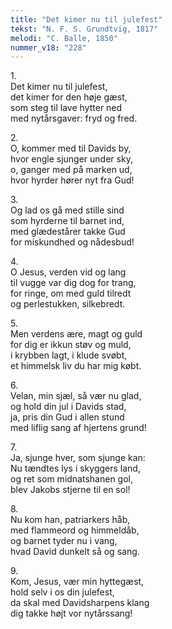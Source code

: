 ```yaml
---
title: "Det kimer nu til julefest"
tekst: "N. F. S. Grundtvig, 1817"
melodi: "C. Balle, 1850"
nummer_v18: "228"
---
```


1\.\
Det kimer nu til julefest,\
det kimer for den høje gæst,\
som steg til lave hytter ned\
med nytårsgaver: fryd og fred.

2\.\
O, kommer med til Davids by,\
hvor engle sjunger under sky,\
o, ganger med på marken ud,\
hvor hyrder hører nyt fra Gud!

3\.\
Og lad os gå med stille sind\
som hyrderne til barnet ind,\
med glædestårer takke Gud\
for miskundhed og nådesbud!

4\.\
O Jesus, verden vid og lang\
til vugge var dig dog for trang,\
for ringe, om med guld tilredt\
og perlestukken, silkebredt.

5\.\
Men verdens ære, magt og guld\
for dig er ikkun støv og muld,\
i krybben lagt, i klude svøbt,\
et himmelsk liv du har mig købt.

6\.\
Velan, min sjæl, så vær nu glad,\
og hold din jul i Davids stad,\
ja, pris din Gud i allen stund\
med liflig sang af hjertens grund!

7\.\
Ja, sjunge hver, som sjunge kan:\
Nu tændtes lys i skyggers land,\
og ret som midnatshanen gol,\
blev Jakobs stjerne til en sol!

8\.\
Nu kom han, patriarkers håb,\
med flammeord og himmeldåb,\
og barnet tyder nu i vang,\
hvad David dunkelt så og sang.

9\.\
Kom, Jesus, vær min hyttegæst,\
hold selv i os din julefest,\
da skal med Davidsharpens klang\
dig takke højt vor nytårssang!